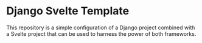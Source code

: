 # Django Svelte Template

This repository is a simple configuration of a Django project combined with a Svelte project that can be used to harness the power of both frameworks.
